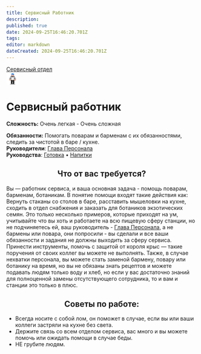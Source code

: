 ```yaml
---
title: Сервисный Работник
description: 
published: true
date: 2024-09-25T16:46:20.701Z
tags: 
editor: markdown
dateCreated: 2024-09-25T16:46:20.701Z
---
```


<div style="display: flex; justify-content: center;">
<div class="roles-passport serv">
  <div class="title serv"><a href="/roles/servicedepartment">Сервисный отдел</a></div>
  <div>
    <div><div><img src="/roles/serviceworker.png"></div></div>
  <div><div>
    <h1>Сервисный работник</h1>
    <p><strong>Сложность:</strong>  Очень легкая - Очень сложная</p>
    <strong>Обязанности:</strong> Помогать поварам и барменам с их обязанностями, следить за чистотой в баре / кухне.<br>
    <b>Руководители</b>: <a href="/roles/headofpersonnel">Глава Персонала</a><br>
    <b>Руководства</b>: <a href="/guides/food">Готовка</a> • <a href="/guides/beverages">Напитки</a>
  </div></div>
  </div>
</div>
</div>

## <center>Что от вас требуется?

Вы — работник сервиса, и ваша основная задача - помощь поварам, барменам, ботаникам. В понятие помощи входят такие действия как: Вернуть стаканы со столов в баре, расставить мышеловки на кухне, сходить в отдел снабжения и заказать для ботаников экзотических семян. Это только несколько примеров, которые приходят на ум, учитывайте что вы хоть и работаете на всю пищевую сферу станции, но не подчиняетесь ей, ваш руководитель - <a href="/roles/headofpersonnel">Глава Персонала</a>, а не бармены или повара, они попросили - вы сделали и все ваши обязанности и задания не должны выходить за сферу сервиса. Принести инструменты, помочь с защитой от короля крыс — такие поручения от своих коллег вы можете не выполнять. Также, в случае нехватки персонала, вы можете стать заменой бармену, повару или ботанику на время, но вы не обязаны знать рецептов и можете подавать людям только воду и хлеб, но если у вас достаточно знаний для полноценной замены отсутствующего сотрудника, то и вам и станции это только в плюс.

## <center>Советы по работе:

- Всегда носите с собой лом, он поможет в случае, если вы или ваши коллеги застряли на кухне без света.
- Держите связь со всем отделом сервиса, вас много и вы можете помочь или ожидать помощи в случае беды.
- НЕ грубите людям.

<div class="table"></div>